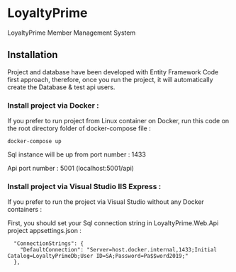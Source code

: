 # LoyaltyPrime
LoyaltyPrime Member Management System

## Installation

Project and database have been developed with Entity Framework Code first approach, therefore, once you run the project, it will automatically create the Database & test api users.

### Install project via Docker : 
If you prefer to run project from Linux container on Docker, run this code on the root directory folder of docker-compose file : 

```
docker-compose up
```
Sql instance will be up from port number : 1433

Api port number : 5001  (localhost:5001/api)


### Install project via Visual Studio IIS Express : 
If you prefer to run the project via Visual Studio without any Docker containers : 

First, you should set your Sql connection string in
LoyaltyPrime.Web.Api project appsettings.json : 

```
  "ConnectionStrings": {
    "DefaultConnection": "Server=host.docker.internal,1433;Initial Catalog=LoyaltyPrimeDb;User ID=SA;Password=Pa$$word2019;"
  },
```
